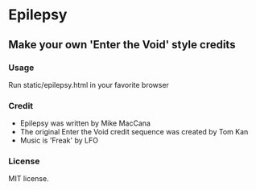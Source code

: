 # Epilepsy

## Make your own 'Enter the Void' style credits

### Usage

Run static/epilepsy.html in your favorite browser

### Credit

 - Epilepsy was written by Mike MacCana
 - The original Enter the Void credit sequence was created by Tom Kan
 - Music is 'Freak' by LFO

### License

MIT license. 